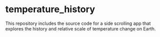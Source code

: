 # temperature_history
This repository includes the source code for a side scrolling app that explores the history and relative scale of temperature change on Earth.
